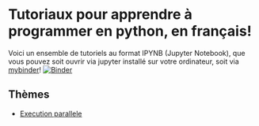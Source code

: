 # Tutoriaux pour apprendre à programmer en python, en français!

Voici un ensemble de tutoriels au format IPYNB (Jupyter Notebook), que vous pouvez soit ouvrir via jupyter installé sur votre ordinateur, soit via [mybinder](https://mybinder.org)! [![Binder](https://mybinder.org/badge.svg)](https://mybinder.org/v2/gh/RouquinBlanc/tuto_python/master)

## Thèmes

- [Execution parallele](parallelisme)
